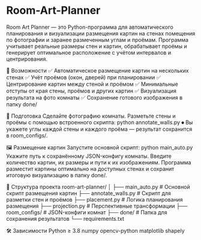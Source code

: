 # Room-Art-Planner
Room Art Planner — это Python-программа для автоматического планирования и визуализации размещения картин на стенах помещения по фотографии и заранее размеченным углам и проёмам. Программа учитывает реальные размеры стен и картин, обрабатывает проёмы и генерирует оптимальное расположение с учётом интервалов и центрирования.

📂 Возможности
✅ Автоматическое размещение картин на нескольких стенах
✅ Учёт проёмов (окон, дверей) при планировании
✅ Центрирование картин между стеной и проёмом
✅ Минимальные отступы от края стены, проёмов и других картин
✅ Визуализация результата на фото комнаты
✅ Сохранение готового изображения в папку done/

📸 Подготовка
Сделайте фотографию комнаты.
Разметьте стены и проёмы с помощью встроенного скрипта:
python annotate_walls.py
⏺ Вы укажете углы каждой стены и каждого проёма — результат сохранится в room_configs/.

🖼 Размещение картин
Запустите основной скрипт:
python main_auto.py
Укажите путь к сохранённому JSON-конфигу комнаты.
Введите количество картин, их размеры и пути к их изображениям.
Программа разместит картины оптимально на доступных стенах и сохранит итоговую визуализацию в папку done/.

📁 Структура проекта
room-art-planner/
│
├── main_auto.py            # Основной скрипт размещения картин
├── annotate_walls.py       # Скрипт для разметки стен и проёмов
├── placement.py            # Логика планирования размещения
├── projection.py           # Перспективные трансформации
├── room_configs/           # JSON-конфиги комнат
├── done/                   # Папка для сохранения результатов
└── requirements.txt

🛠 Зависимости
Python ≥ 3.8
numpy
opencv-python
matplotlib
shapely
